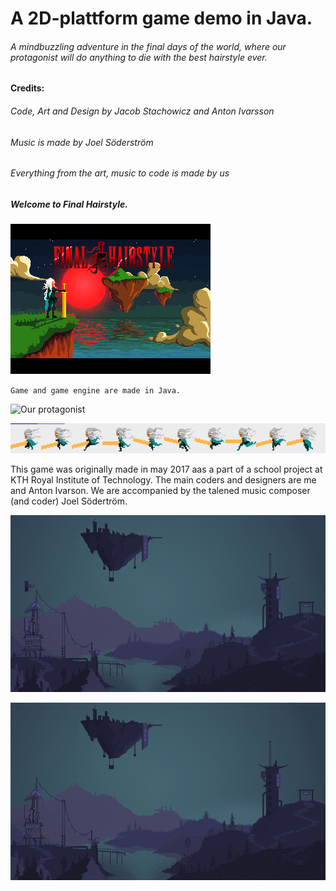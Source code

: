 
# A 2D-plattform game demo in Java.
###### A mindbuzzling adventure in the final days of the world, where our protagonist will do anything to die with the best hairstyle ever.
**Credits:**
###### Code, Art and Design by Jacob Stachowicz and Anton Ivarsson
###### Music is made by Joel Söderström
###### Everything from the art, music to code is made by us

##### Welcome to Final Hairstyle. #

![The Meny screen](/Res/Backgrounds/meny.gif)

`Game and game engine are made in Java.`

![Our protagonist](/Res/gifs/running.gif)


![Our protagonist](/Res/Sprites/Player/player.png)

This game was originally made in may 2017 aas a part of a school project at KTH Royal Institute of Technology. The main coders and designers are me and Anton Ivarson. We are accompanied by the talened music composer (and coder) Joel Södertröm. 

![Our protagonist](/Res/gifs/level1.gif)

![Our protagonist](/Res/gifs/gameover.gif)





